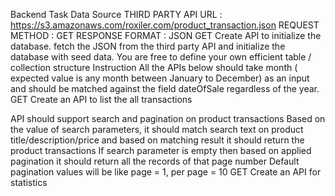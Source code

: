 Backend Task Data Source THIRD PARTY API URL : https://s3.amazonaws.com/roxiler.com/product_transaction.json REQUEST METHOD : GET RESPONSE FORMAT : JSON GET Create API to initialize the database. fetch the JSON from the third party API and initialize the database with seed data. You are free to define your own efficient table / collection structure Instruction All the APIs below should take month ( expected value is any month between January to December) as an input and should be matched against the field dateOfSale regardless of the year. GET Create an API to list the all transactions

API should support search and pagination on product transactions
Based on the value of search parameters, it should match search text on product title/description/price and based on matching result it should return the product transactions
If search parameter is empty then based on applied pagination it should return all the records of that page number
Default pagination values will be like page = 1, per page = 10
GET Create an API for statistics


